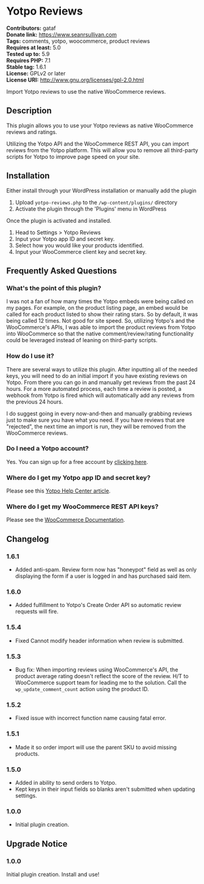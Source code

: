 # Yotpo Reviews

**Contributors:** gataf \
**Donate link:** https://www.seanrsullivan.com \
**Tags:** comments, yotpo, woocommerce, product reviews \
**Requires at least:** 5.0 \
**Tested up to:** 5.9 \
**Requires PHP:** 7.1 \
**Stable tag:** 1.6.1 \
**License:** GPLv2 or later \
**License URI:** http://www.gnu.org/licenses/gpl-2.0.html

Import Yotpo reviews to use the native WooCommerce reviews.

## Description

This plugin allows you to use your Yotpo reviews as native WooCommerce reviews and ratings.

Utilizing the Yotpo API and the WooCommerce REST API, you can import reviews from the Yotpo platform. This will allow you to remove all third-party scripts for Yotpo to improve page speed on your site.

## Installation

Either install through your WordPress installation or manually add the plugin

1. Upload `yotpo-reviews.php` to the `/wp-content/plugins/` directory
1. Activate the plugin through the 'Plugins' menu in WordPress

Once the plugin is activated and installed.

1. Head to Settings > Yotpo Reviews
1. Input your Yotpo app ID and secret key.
1. Select how you would like your products identified.
1. Input your WooCommerce client key and secret key.

## Frequently Asked Questions

### What's the point of this plugin?

I was not a fan of how many times the Yotpo embeds were being called on my pages. For example, on the product listing page, an embed would be called for each product listed to show their rating stars. So by default, it was being called 12 times. Not good for site speed. So, utilizing Yotpo's and the WooCommerce's APIs, I was able to import the product reviews from Yotpo into WooCommerce so that the native comment/review/rating functionality could be leveraged instead of leaning on third-party scripts.

### How do I use it?

There are several ways to utilize this plugin. After inputting all of the needed keys, you will need to do an initial import if you have existing reviews on Yotpo. From there you can go in and manually get reviews from the past 24 hours. For a more automated process, each time a review is posted, a webhook from Yotpo is fired which will automatically add any reviews from the previous 24 hours.

I do suggest going in every now-and-then and manually grabbing reviews just to make sure you have what you need. If you have reviews that are "rejected", the next time an import is run, they will be removed from the WooCommerce reviews.

### Do I need a Yotpo account?

Yes. You can sign up for a free account by [clicking here](https://accounts.yotpo.com/#/signup).

### Where do I get my Yotpo app ID and secret key?

Please see this [Yotpo Help Center article](https://support.yotpo.com/en/article/finding-your-yotpo-app-key-and-secret-key).

### Where do I get my WooCommerce REST API keys?

Please see the [WooCommerce Documentation](https://woocommerce.com/document/woocommerce-rest-api/).

## Changelog

### 1.6.1

* Added anti-spam. Review form now has "honeypot" field as well as only displaying the form if a user is logged in and has purchased said item.

### 1.6.0

* Added fulfillment to Yotpo's Create Order API so automatic review requests will fire.

### 1.5.4

* Fixed Cannot modify header information when review is submitted.

### 1.5.3

* Bug fix: When importing reviews using WooCommerce's API, the product average rating doesn't reflect the score of the review. H/T to WooCommerce support team for leading me to the solution. Call the `wp_update_comment_count` action using the product ID.

### 1.5.2

* Fixed issue with incorrect function name causing fatal error.

### 1.5.1

* Made it so order import will use the parent SKU to avoid missing products.

### 1.5.0

* Added in ability to send orders to Yotpo.
* Kept keys in their input fields so blanks aren't submitted when updating settings.

### 1.0.0

* Initial plugin creation.

## Upgrade Notice

### 1.0.0

Initial plugin creation. Install and use!
